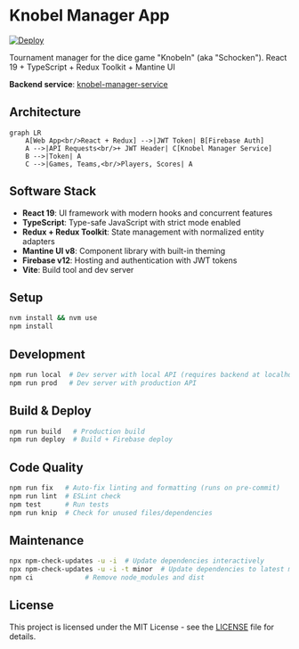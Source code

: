 # Knobel Manager App

[![Deploy](https://github.com/henok321/knobel-manager-app/actions/workflows/deploy.yml/badge.svg)](https://github.com/henok321/knobel-manager-app/actions/workflows/deploy.yml)

Tournament manager for the dice game "Knobeln" (aka "Schocken"). React 19 + TypeScript + Redux Toolkit + Mantine UI

**Backend service**: [knobel-manager-service](https://github.com/henok321/knobel-manager-service)

## Architecture

```mermaid
graph LR
    A[Web App<br/>React + Redux] -->|JWT Token| B[Firebase Auth]
    A -->|API Requests<br/>+ JWT Header| C[Knobel Manager Service]
    B -->|Token| A
    C -->|Games, Teams,<br/>Players, Scores| A
```

## Software Stack

- **React 19**: UI framework with modern hooks and concurrent features
- **TypeScript**: Type-safe JavaScript with strict mode enabled
- **Redux + Redux Toolkit**: State management with normalized entity adapters
- **Mantine UI v8**: Component library with built-in theming
- **Firebase v12**: Hosting and authentication with JWT tokens
- **Vite**: Build tool and dev server

## Setup

```bash
nvm install && nvm use
npm install
```

## Development

```bash
npm run local  # Dev server with local API (requires backend at localhost:8080)
npm run prod   # Dev server with production API
```

## Build & Deploy

```bash
npm run build   # Production build
npm run deploy  # Build + Firebase deploy
```

## Code Quality

```bash
npm run fix   # Auto-fix linting and formatting (runs on pre-commit)
npm run lint  # ESLint check
npm test      # Run tests
npm run knip  # Check for unused files/dependencies
```

## Maintenance

```bash
npx npm-check-updates -u -i  # Update dependencies interactively
npx npm-check-updates -u -i -t minor  # Update dependencies to latest minor version
npm ci             # Remove node_modules and dist
```

## License

This project is licensed under the MIT License - see the [LICENSE](LICENSE) file for details.
